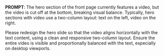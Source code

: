 **PROMPT**:
The hero section of the front page currently features a video, but the video is cut off at the bottom, breaking visual balance. Typically, hero sections with video use a two-column layout: text on the left, video on the right.

Please redesign the hero slide so that the video aligns horizontally with the text content, using a clean and responsive two-column layout. Ensure the entire video is visible and proportionally balanced with the text, especially on desktop viewports.